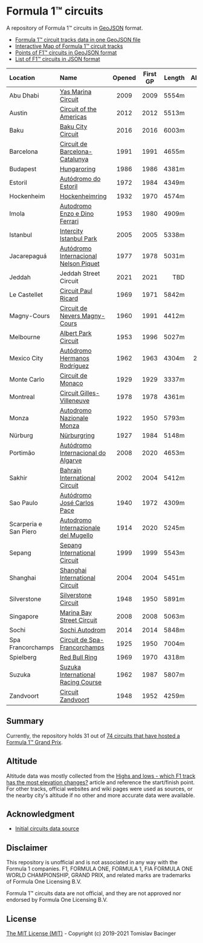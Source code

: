 # Formula 1™ circuits

A repository of Formula 1™ circuits in [GeoJSON](http://geojson.org/) format.

* [Formula 1™ circuit tracks data in one GeoJSON file](f1-circuits.geojson)
* [Interactive Map of Formula 1™ circuit tracks](https://svemir.co/f1/)
* [Points of F1™ circuits in GeoJSON format](f1-locations.geojson)
* [List of F1™ circuits in JSON format](f1-locations.json)

| Location | Name | Opened | First GP | Length | Altitude |
|:---|:---|:---:|:---:|---:|---:|
| Abu Dhabi | [Yas Marina Circuit](circuits/ae-2009.geojson) | 2009 | 2009 | 5554m | 9m |
| Austin | [Circuit of the Americas](circuits/us-2012.geojson) | 2012 | 2012 | 5513m | 130m |
| Baku | [Baku City Circuit](circuits/az-2016.geojson) | 2016 | 2016 | 6003m | -25m |
| Barcelona | [Circuit de Barcelona-Catalunya](circuits/es-1991.geojson) | 1991 | 1991 | 4655m | 165m |
| Budapest | [Hungaroring](circuits/hu-1986.geojson) | 1986 | 1986 | 4381m | 239m |
| Estoril | [Autódromo do Estoril](circuits/pt-1972.geojson) | 1972 | 1984 | 4349m | 80m |
| Hockenheim | [Hockenheimring](circuits/de-1932.geojson) | 1932 | 1970 | 4574m | 148m |
| Imola | [Autodromo Enzo e Dino Ferrari](circuits/it-1953.geojson) | 1953 | 1980 | 4909m | 47m |
| Istanbul | [Intercity Istanbul Park](circuits/tr-2005.geojson) | 2005 | 2005 | 5338m | 150m |
| Jacarepaguá | [Autódromo Internacional Nelson Piquet](circuits/br-1977.geojson) | 1977 | 1978 | 5031m | 3m |
| Jeddah | Jeddah Street Circuit | 2021 | 2021 | TBD | 12m |
| Le Castellet | [Circuit Paul Ricard](circuits/fr-1969.geojson) | 1969 | 1971 | 5842m | 408m |
| Magny-Cours | [Circuit de Nevers Magny-Cours](circuits/fr-1960.geojson) | 1960 | 1991 | 4412m | 230m |
| Melbourne | [Albert Park Circuit](circuits/au-1953.geojson) | 1953 | 1996 | 5027m | 10m |
| Mexico City | [Autódromo Hermanos Rodríguez](circuits/mx-1962.geojson) | 1962 | 1963 | 4304m | 2232m |
| Monte Carlo | [Circuit de Monaco](circuits/mc-1929.geojson) | 1929 | 1929 | 3337m | 47m |
| Montreal | [Circuit Gilles-Villeneuve](circuits/ca-1978.geojson) | 1978 | 1978 | 4361m | 13m |
| Monza | [Autodromo Nazionale Monza](circuits/it-1922.geojson) | 1922 | 1950 | 5793m | 142m |
| Nürburg | [Nürburgring](circuits/de-1927.geojson) | 1927 | 1984 | 5148m | 627m |
| Portimão | [Autódromo Internacional do Algarve](circuits/pt-2008.geojson) | 2008 | 2020 | 4653m | 44m |
| Sakhir | [Bahrain International Circuit](circuits/bh-2002.geojson) | 2002 | 2004 | 5412m | -16m |
| Sao Paulo | [Autódromo José Carlos Pace](circuits/br-1940.geojson) | 1940 | 1972 | 4309m | 765m |
| Scarperia e San Piero | [Autodromo Internazionale del Mugello](circuits/it-1914.geojson) | 1914 | 2020 | 5245m | 292m |
| Sepang | [Sepang International Circuit](circuits/my-1999.geojson) | 1999 | 1999 | 5543m | 39m |
| Shanghai | [Shanghai International Circuit](circuits/cn-2004.geojson) | 2004 | 2004 | 5451m | 14m |
| Silverstone | [Silverstone Circuit](circuits/gb-1948.geojson) | 1948 | 1950 | 5891m | 196m |
| Singapore | [Marina Bay Street Circuit](circuits/sg-2008.geojson) | 2008 | 2008 | 5063m | 18m | 
| Sochi | [Sochi Autodrom](circuits/ru-2014.geojson) | 2014 | 2014 | 5848m | 23m |
| Spa Francorchamps | [Circuit de Spa-Francorchamps](circuits/be-1925.geojson) | 1925 | 1950 | 7004m | 413m |
| Spielberg | [Red Bull Ring](circuits/at-1969.geojson) | 1969 | 1970 | 4318m | 721m |
| Suzuka | [Suzuka International Racing Course](circuits/jp-1962.geojson) | 1962 | 1987 | 5807m | 60m |
| Zandvoort | [Circuit Zandvoort](circuits/nl-1948.geojson) | 1948 | 1952 | 4259m | 3m |

## Summary

Currently, the repository holds 31 out of [74 circuits that have hosted a Formula 1™ Grand Prix](https://en.wikipedia.org/wiki/List_of_Formula_One_circuits).

## Altitude

Altitude data was mostly collected from the [Highs and lows - which F1 track has the most elevation changes?](https://www.formula1.com/en/latest/features/2016/10/highs-and-lows---which-f1-track-has-the-most-elevation-changes-.html) article and reference the start/finish point. For other tracks, official websites and wiki pages were used as sources, or the nearby city's altitude if no other and more accurate data were available.

## Acknowledgment

* [Initial circuits data source](https://www.google.com/maps/d/u/0/viewer?mid=1nv6ugq4H67CSzKUauW92-pPstYw&ll=-37.84579005412956%2C144.96881158570557&z=16)

## Disclaimer

This repository is unofficial and is not associated in any way with the Formula 1 companies. F1, FORMULA ONE, FORMULA 1, FIA FORMULA ONE WORLD CHAMPIONSHIP, GRAND PRIX, and related marks are trademarks of Formula One Licensing B.V. 

Formula 1™ circuits data are not official, and they are not approved nor endorsed by Formula One Licensing B.V.

## License

[The MIT License (MIT)](LICENSE.md) - Copyright (c) 2019-2021 Tomislav Bacinger
